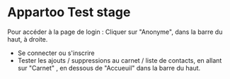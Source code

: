 Appartoo Test stage
=========

Pour accéder à la page de login : Cliquer sur "Anonyme", dans la barre du haut, à droite.
- Se connecter ou s'inscrire
- Tester les ajouts / suppressions au carnet / liste de contacts, en allant sur "Carnet" , en dessous de "Accueuil" dans la barre du haut.
